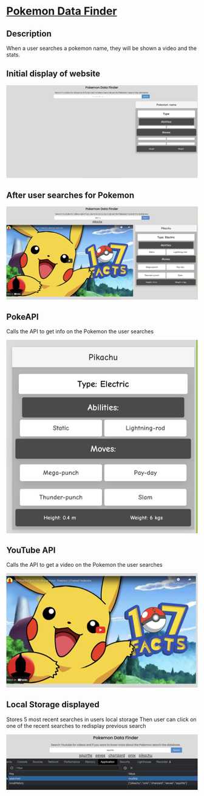 <h1><a href="https://jamehzlee.github.io/Pokemon-Data-Finder/">Pokemon Data Finder<a></h1>

## Description

When a user searches a pokemon name, they will be shown a video and the stats.

## Initial display of website 
![start page](./assets/images/start-page.png)

## After user searches for Pokemon
![displayed page](./assets/images/display-page.png)

## PokeAPI

Calls the API to get info on the Pokemon the user searches 

![stats](./assets/images/stats.png)

## YouTube API

Calls the API to get a video on the Pokemon the user searches

![youtube](./assets/images/youtube.png)


## Local Storage displayed

Stores 5 most recent searches in users local storage
Then user can click on one of the recent searches to redisplay previous search

![searches](./assets/images/searches.png)